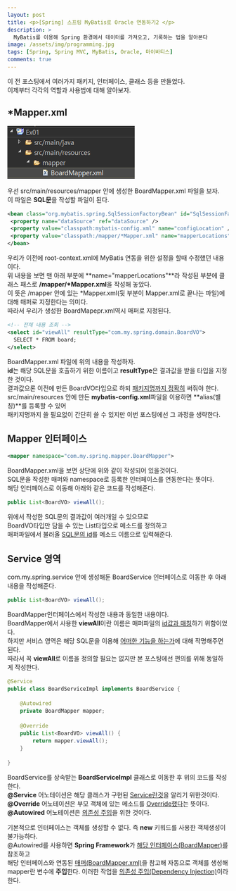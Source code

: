 ```yaml
---
layout: post
title: <p>[Spring] 스프링 MyBatis로 Oracle 연동하기2 </p>
description: >
  MyBatis를 이용해 Spring 환경에서 데이터를 가져오고, 기록하는 법을 알아본다
image: /assets/img/programming.jpg
tags: [Spring, Spring MVC, MyBatis, Oracle, 마이바티스]
comments: true
---
```

<head>
  <link rel="stylesheet" type="text/css" href="../../assets/css/obsidian.css" />
</head>
 
 이 전 포스팅에서 여러가지 패키지, 인터페이스, 클래스 등을 만들었다.<br>
 이제부터 각각의 역할과 사용법에 대해 알아보자.

## *Mapper.xml

  <img src="/assets/img/spring/oracle3.png">

 우선 src/main/resources/mapper 안에 생성한 BoardMapper.xml 파일을 보자.<br>
 이 파일은 **SQL문**을 작성할 파일이 된다.

 ~~~xml
<bean class="org.mybatis.spring.SqlSessionFactoryBean" id="SqlSessionFactory">
  <property name="dataSource" ref="dataSource" />
  <property value="classpath:mybatis-config.xml" name="configLocation" />
  <property value="classpath:/mapper/*Mapper.xml" name="mapperLocations" />
</bean>
 ~~~

 우리가 이전에 root-context.xml에 MyBatis 연동을 위한 설정을 할때 수정했던 내용이다.<br>
 위 내용을 보면 맨 아래 부분에 **name="mapperLocations"**라 작성된 부분에 클래스 패스로 **/mapper/*Mapper.xml**을 작성해 놓았다. <br>
 이 뜻은 /mapper 안에 있는 *Mapper.xml(뒷 부분이 Mapper.xml로 끝나는 파일)에 대해 매퍼로 지정한다는 의미다.<br>
 따라서 우리가 생성한 BoardMapepr.xml역시 매퍼로 지정된다.

~~~xml
<!-- 전체 내용 조회 -->
<select id="viewAll" resultType="com.my.spring.domain.BoardVO">
  SELECT * FROM board;
</select>
~~~

 BoardMapper.xml 파일에 위의 내용을 작성하자.<br>
 **id**는 해당 SQL문을 호출하기 위한 이름이고 **resultType**은 결과값을 받을 타입을 지정한 것이다.<br>
 결과값으론 이전에 만든 BoardVO타입으로 하되 <u>패키지명까지 정확히</u> 써줘야 한다.<br>
 src/main/resources 안에 만든 **mybatis-config.xml**파일을 이용하면 **alias(별칭)**를 등록할 수 있어<br>
 패키지명까지 쓸 필요없이 간단히 쓸 수 있지만 이번 포스팅에선 그 과정을 생략한다.

## Mapper 인터페이스

~~~xml
<mapper namespace="com.my.spring.mapper.BoardMapper">
~~~

 BoardMapper.xml을 보면 상단에 위와 같이 작성되어 있을것이다.<br>
 SQL문을 작성한 매퍼와 namespace로 등록한 인터페이스를 연동한다는 뜻이다.<br>
 해당 인터페이스로 이동해 아래와 같은 코드를 작성해준다.

~~~java
public List<BoardVO> viewAll();
~~~
 
 위에서 작성한 SQL문의 결과값이 여러개일 수 있으므로 <br>
 BoardVO타입만 담을 수 있는 List타입으로 메소드를 정의하고<br>
 매퍼파일에서 불러올 <u>SQL문의 id</u>를 메소드 이름으로 입력해준다.

## Service 영역

 com.my.spring.service 안에 생성해둔 BoardService 인터페이스로 이동한 후 아래 내용을 작성해준다.

~~~java
public List<BoardVO> viewAll();
~~~

BoardMapper인터페이스에서 작성한 내용과 동일한 내용이다.<br>
BoardMapper에서 사용한 **viewAll**이란 이름은 매퍼파일의 <u>id값과 매칭</u>하기 위함이었다.<br>
하지만 서비스 영역은 해당 SQL문을 이용해 <u>어떠한 기능을 하는가</u>에 대해 작명해주면 된다.<br>
따라서 꼭 **viewAll**로 이름을 정의할 필요는 없지만 본 포스팅에선 편의를 위해 동일하게 작성한다.

~~~java
@Service
public class BoardServiceImpl implements BoardService {
	
	@Autowired
	private BoardMapper mapper;
	
	@Override
	public List<BoardVO> viewAll() {
		return mapper.viewAll();
	}

}
~~~

BoardService를 상속받는 **BoardServiceImpl** 클래스로 이동한 후 위의 코드를 작성한다.<br>
**@Service** 어노테이션은 해당 클래스가 구현된 <u>Service란것</u>을 알리기 위한것이다.<br>
**@Override** 어노테이션은 부모 객체에 있는 메소드를 <u>Override했다</u>는 뜻이다.<br>
**@Autowired** 어노테이션은 <u>의존성 주입</u>을 위한 것이다.

기본적으로 인터페이스는 객체를 생성할 수 없다. 즉 **new** 키워드를 사용한 객체생성이 불가능하다.<br>
@Autowired를 사용하면 **Spring Framework**가 <u>해당 인터페이스(BoardMapper)</u>를 참조하고 <br>
해당 인터페이스와 연동된 <u>매퍼(BoardMapper.xml)</u>을 참고해 자동으로 객체를 생성해 mapper란 변수에 **주입**한다.
이러한 작업을 <a href="https://po9357.github.io/spring/2019-05-06-DependencyInjection/">의존성 주입(Dependency Injection)</a>이라 한다.<br>
